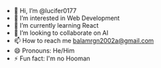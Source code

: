- 👋 Hi, I’m @lucifer0177
- 👀 I’m interested in Web Development
- 🌱 I’m currently learning React
- 💞️ I’m looking to collaborate on AI
- 📫 How to reach me balamrgn2002a@gmail.com
- 😄 Pronouns: He/Him
- ⚡ Fun fact: I'm no Hooman

<!---
lucifer0177/lucifer0177 is a ✨ special ✨ repository because its `README.md` (this file) appears on your GitHub profile.
You can click the Preview link to take a look at your changes.
--->
